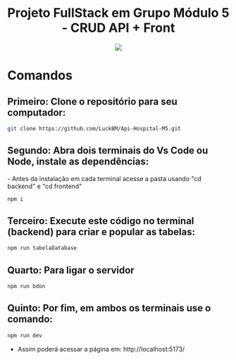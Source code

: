 <h1 align="center"> Projeto FullStack em Grupo Módulo 5 - CRUD API + Front  </h1>


<p align="center">
<img src="http://img.shields.io/static/v1?label=STATUS&message=FINALIZADO&color=GREEN&style=for-the-badge"/>
</p>

<h1> Comandos </h1>

<h2> Primeiro: Clone o repositório para seu computador: </h2>

```sh
git clone https://github.com/LuckBM/Api-Hospital-M5.git
```
<h2> Segundo: Abra dois terminais do Vs Code ou Node, instale as dependências: </h2>
- Antes da instalação em cada terminal acesse a pasta usando "cd backend" e "cd frontend"

```sh
npm i
```
<h2> Terceiro: Execute este código no terminal (backend) para criar e popular as tabelas: </h2>

```sh
npm run tabelaDatabase
```
<h2> Quarto: Para ligar o servidor </h2>

```sh
npm run bdon
```

<h2> Quinto: Por fim, em ambos os terminais use o comando: </h2>

```sh
npm run dev
```
- Assim poderá acessar a página em: http://localhost:5173/
